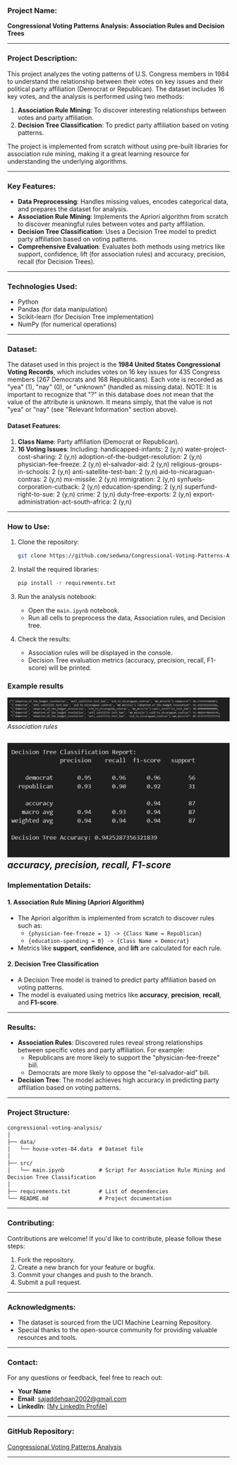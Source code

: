 ### **Project Name:**
**Congressional Voting Patterns Analysis: Association Rules and Decision Trees**

---

### **Project Description:**
This project analyzes the voting patterns of U.S. Congress members in 1984 to understand the relationship between their votes on key issues and their political party affiliation (Democrat or Republican). The dataset includes 16 key votes, and the analysis is performed using two methods:
1. **Association Rule Mining**: To discover interesting relationships between votes and party affiliation.
2. **Decision Tree Classification**: To predict party affiliation based on voting patterns.

The project is implemented from scratch without using pre-built libraries for association rule mining, making it a great learning resource for understanding the underlying algorithms.

---

### **Key Features:**
- **Data Preprocessing**: Handles missing values, encodes categorical data, and prepares the dataset for analysis.
- **Association Rule Mining**: Implements the Apriori algorithm from scratch to discover meaningful rules between votes and party affiliation.
- **Decision Tree Classification**: Uses a Decision Tree model to predict party affiliation based on voting patterns.
- **Comprehensive Evaluation**: Evaluates both methods using metrics like support, confidence, lift (for association rules) and accuracy, precision, recall (for Decision Trees).

---

### **Technologies Used:**
- Python
- Pandas (for data manipulation)
- Scikit-learn (for Decision Tree implementation)
- NumPy (for numerical operations)

---

### **Dataset:**
The dataset used in this project is the **1984 United States Congressional Voting Records**, which includes votes on 16 key issues for 435 Congress members (267 Democrats and 168 Republicans). Each vote is recorded as "yea" (1), "nay" (0), or "unknown" (handled as missing data).
NOTE: It is important to recognize that "?" in this database does 
         not mean that the value of the attribute is unknown.  It 
         means simply, that the value is not "yea" or "nay" (see 
         "Relevant Information" section above).

#### **Dataset Features:**
1. **Class Name**: Party affiliation (Democrat or Republican).
2. **16 Voting Issues**: Including: 
    handicapped-infants: 2 (y,n)
    water-project-cost-sharing: 2 (y,n)
    adoption-of-the-budget-resolution: 2 (y,n)
    physician-fee-freeze: 2 (y,n)
    el-salvador-aid: 2 (y,n)
    religious-groups-in-schools: 2 (y,n)
    anti-satellite-test-ban: 2 (y,n)
    aid-to-nicaraguan-contras: 2 (y,n)
    mx-missile: 2 (y,n)
    immigration: 2 (y,n)
    synfuels-corporation-cutback: 2 (y,n)
    education-spending: 2 (y,n)
    superfund-right-to-sue: 2 (y,n)
    crime: 2 (y,n)
    duty-free-exports: 2 (y,n)
    export-administration-act-south-africa: 2 (y,n)

---

### **How to Use:**
1. Clone the repository:
   ```bash
   git clone https://github.com/sedwna/Congressional-Voting-Patterns-Analysis--Association-Rules-and-Decision-Trees.git
   ```

2. Install the required libraries:
   ```bash
   pip install -r requirements.txt
   ```

3. Run the analysis notebook:
   - Open the `main.ipynb` notebook.
   - Run all cells to preprocess the data, Association rules, and Decision tree.

4. Check the results:
   - Association rules will be displayed in the console.
   - Decision Tree evaluation metrics (accuracy, precision, recall, F1-score) will be printed.

### Example results

![Association rules results](./photo/Association_rules.png)  
*Association rules*

![Decision Tree results](./photo/Decision_Tree.png)  
*accuracy, precision, recall, F1-score*
---

### **Implementation Details:**

#### **1. Association Rule Mining (Apriori Algorithm)**
- The Apriori algorithm is implemented from scratch to discover rules such as:
  - `{physician-fee-freeze = 1} -> {Class Name = Republican}`
  - `{education-spending = 0} -> {Class Name = Democrat}`
- Metrics like **support**, **confidence**, and **lift** are calculated for each rule.

#### **2. Decision Tree Classification**
- A Decision Tree model is trained to predict party affiliation based on voting patterns.
- The model is evaluated using metrics like **accuracy**, **precision**, **recall**, and **F1-score**.

---

### **Results:**
- **Association Rules**: Discovered rules reveal strong relationships between specific votes and party affiliation. For example:
  - Republicans are more likely to support the "physician-fee-freeze" bill.
  - Democrats are more likely to oppose the "el-salvador-aid" bill.
- **Decision Tree**: The model achieves high accuracy in predicting party affiliation based on voting patterns.

---

### **Project Structure:**
```
congressional-voting-analysis/
│
├── data/
│   └── house-votes-84.data  # Dataset file
│
├── src/
│   └── main.ipynb           # Script for Association Rule Mining and Decision Tree Classification
│
├── requirements.txt         # List of dependencies
└── README.md                # Project documentation

```

---

### **Contributing:**
Contributions are welcome! If you'd like to contribute, please follow these steps:
1. Fork the repository.
2. Create a new branch for your feature or bugfix.
3. Commit your changes and push to the branch.
4. Submit a pull request.

---

### **Acknowledgments:**
- The dataset is sourced from the UCI Machine Learning Repository.
- Special thanks to the open-source community for providing valuable resources and tools.

---

### **Contact:**
For any questions or feedback, feel free to reach out:
- **Your Name**
- **Email**: sajaddehqan2002@gmail.com
- **LinkedIn**: [[My LinkedIn Profile](https://www.linkedin.com/in/sajad-dehqan-189a0b258/)]

---

### **GitHub Repository:**
[Congressional Voting Patterns Analysis](https://github.com/sedwna/Congressional-Voting-Patterns-Analysis--Association-Rules-and-Decision-Trees)

---

